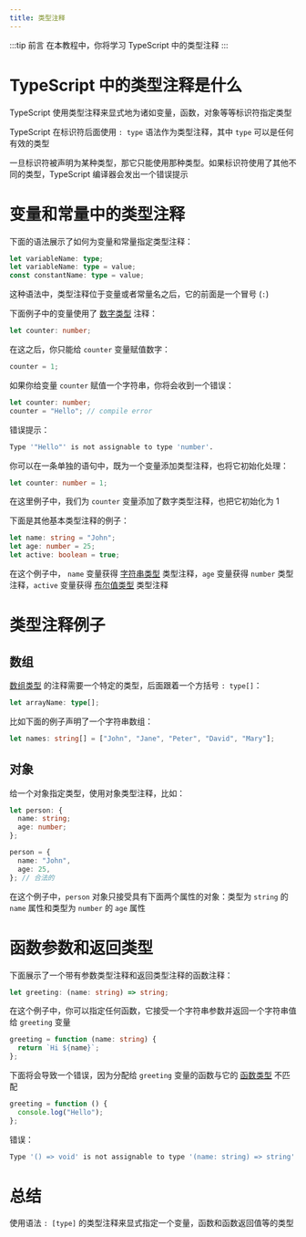 ```yaml
---
title: 类型注释
---
```


:::tip 前言
在本教程中，你将学习 TypeScript 中的类型注释
:::

# TypeScript 中的类型注释是什么

TypeScript 使用类型注释来显式地为诸如变量，函数，对象等等标识符指定类型

TypeScript 在标识符后面使用 `: type` 语法作为类型注释，其中 `type` 可以是任何有效的类型

一旦标识符被声明为某种类型，那它只能使用那种类型。如果标识符使用了其他不同的类型，TypeScript 编译器会发出一个错误提示

# 变量和常量中的类型注释

下面的语法展示了如何为变量和常量指定类型注释：

```ts
let variableName: type;
let variableName: type = value;
const constantName: type = value;
```

这种语法中，类型注释位于变量或者常量名之后，它的前面是一个冒号 (`:`)

下面例子中的变量使用了 [数字类型](/2-basic-types/2-number/) 注释：

```ts
let counter: number;
```

在这之后，你只能给 `counter` 变量赋值数字：

```ts
counter = 1;
```

如果你给变量 `counter` 赋值一个字符串，你将会收到一个错误：

```ts
let counter: number;
counter = "Hello"; // compile error
```

错误提示：

```sh
Type '"Hello"' is not assignable to type 'number'.
```

你可以在一条单独的语句中，既为一个变量添加类型注释，也将它初始化处理：

```ts
let counter: number = 1;
```

在这里例子中，我们为 `counter` 变量添加了数字类型注释，也把它初始化为 1

下面是其他基本类型注释的例子：

```ts
let name: string = "John";
let age: number = 25;
let active: boolean = true;
```

在这个例子中， `name` 变量获得 [字符串类型](/2-basic-types/3-string/) 类型注释，`age` 变量获得 `number` 类型注释，`active` 变量获得 [布尔值类型](/2-basic-types/4-boolean/) 类型注释

# 类型注释例子

## 数组

[数组类型](/2-basic-types/6-array-type/) 的注释需要一个特定的类型，后面跟着一个方括号 `: type[]`：

```ts
let arrayName: type[];
```

比如下面的例子声明了一个字符串数组：

```ts
let names: string[] = ["John", "Jane", "Peter", "David", "Mary"];
```

## 对象

给一个对象指定类型，使用对象类型注释，比如：

```ts
let person: {
  name: string;
  age: number;
};

person = {
  name: "John",
  age: 25,
}; // 合法的
```

在这个例子中，`person` 对象只接受具有下面两个属性的对象：类型为 `string` 的 `name` 属性和类型为 `number` 的 `age` 属性

# 函数参数和返回类型

下面展示了一个带有参数类型注释和返回类型注释的函数注释：

```ts
let greeting: (name: string) => string;
```

在这个例子中，你可以指定任何函数，它接受一个字符串参数并返回一个字符串值给 `greeting` 变量

```ts
greeting = function (name: string) {
  return `Hi ${name}`;
};
```

下面将会导致一个错误，因为分配给 `greeting` 变量的函数与它的 [函数类型](/4-functions/2-function-types/) 不匹配

```ts
greeting = function () {
  console.log("Hello");
};
```

错误：

```sh
Type '() => void' is not assignable to type '(name: string) => string'. Type 'void' is not assignable to type 'string'.
```

# 总结

使用语法 `: [type]` 的类型注释来显式指定一个变量，函数和函数返回值等的类型

